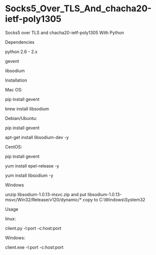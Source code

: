 # Socks5_Over_TLS_And_chacha20-ietf-poly1305
Socks5 over TLS and chacha20-ietf-poly1305 With Python 

Dependencies

python 2.6 - 2.x

gevent

libsodium

Installation

Mac OS:

pip install gevent

brew install libsodium

Debian/Ubuntu:

pip install gevent

apt-get install libsodium-dev -y

CentOS:

pip install gevent

yum install epel-release -y

yum install libsodium -y

Windows

unzip libsodium-1.0.13-msvc.zip  and put libsodium-1.0.13-msvc/Win32/Release/v120/dynamic/* copy to C:\Windows\System32

Usage

linux:

client.py -l:port -c:host:port

Windows:

client.exe -l:port -c:host:port
